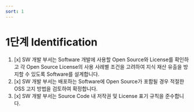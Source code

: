 ```yaml
---
sort: 1
---
```


# 1단계 Identification

1. [x] SW 개발 부서는 Software 개발에 사용할 Open Source와 License를 확인하고 각 Open Source License의 사용 사례별 조건을 고려하여 지식 재산 유출을 방지할 수 있도록 Software를 설계합니다. 
2. [x] SW 개발 부서는 배포하는 Software에 Open Source가 포함될 경우 적절한 OSS 고지 방법을 검토하여 확정합니다. 
3. [x] SW 개발 부서는 Source Code 내 저작권 및 License 표기 규칙을 준수합니다.

